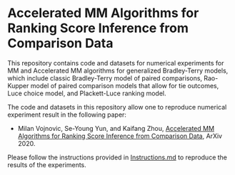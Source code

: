# Accelerated MM Algorithms for Ranking Score Inference from Comparison Data

This repository contains code and datasets for numerical experiments for MM and Accelerated MM algorithms for generalized Bradley-Terry models, which include classic Bradley-Terry model of paired comparisons, Rao-Kupper model of paired comparison models that allow for tie outcomes, Luce choice model, and Plackett-Luce ranking model. 

The code and datasets in this repository allow one to reproduce numerical experiment result in the following paper:

* Milan Vojnovic, Se-Young Yun, and Kaifang Zhou, [Accelerated MM Algorithms for Ranking Score Inference from Comparison Data](https://arxiv.org/abs/1901.00150), ArXiv 2020.

Please follow the instructions provided in [Instructions.md](https://github.com/GDMMBT/AcceleratedBradleyTerry/blob/master/Instruction.md) to reproduce the results of the experiments.

